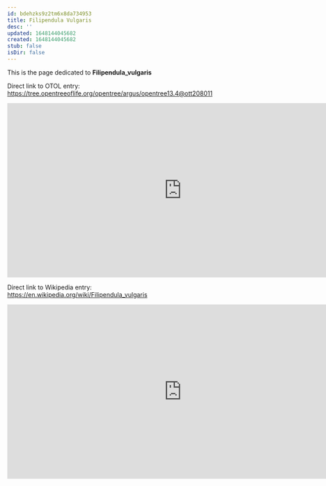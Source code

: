 ```yaml
---
id: bdehzks9z2tm6x8da734953
title: Filipendula Vulgaris
desc: ''
updated: 1648144045682
created: 1648144045682
stub: false
isDir: false
---
```

This is the page dedicated to **Filipendula_vulgaris**


Direct link to OTOL entry: https://tree.opentreeoflife.org/opentree/argus/opentree13.4@ott208011



<html>
    <body>
    <iframe src="https://tree.opentreeoflife.org/opentree/argus/opentree13.4@ott208011"
    width="800" height="400" frameborder="0" allowfullscreen> </iframe>
    </body>
</html>
    


Direct link to Wikipedia entry: https://en.wikipedia.org/wiki/Filipendula_vulgaris



<html>
    <body>
    <iframe src="https://en.wikipedia.org/wiki/Filipendula_vulgaris"
    width="800" height="400" frameborder="0" allowfullscreen> </iframe>
    </body>
</html>
    
